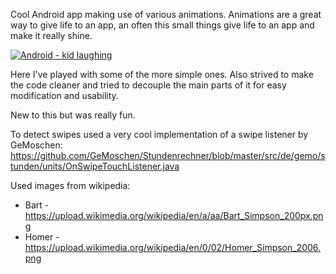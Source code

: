 Cool Android app making use of various animations.
Animations are a great way to give life to an app, an often this small things give life to an app and make it really shine.

[![Android - kid laughing](http://oi63.tinypic.com/28bbasg.jpg)](https://www.youtube.com/watch?v=jpeLucX9IO0 "Android - kid laughing")


Here I've played with some of the more simple ones.
Also strived to make the code cleaner and tried to decouple the main parts of it for easy modification and usability.

New to this but was really fun.

To detect swipes used a very cool implementation of a swipe listener by GeMoschen:
https://github.com/GeMoschen/Stundenrechner/blob/master/src/de/gemo/stunden/units/OnSwipeTouchListener.java


Used images from wikipedia:
   - Bart - https://upload.wikimedia.org/wikipedia/en/a/aa/Bart_Simpson_200px.png
   - Homer - https://upload.wikimedia.org/wikipedia/en/0/02/Homer_Simpson_2006.png

